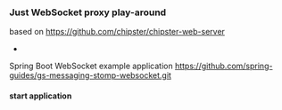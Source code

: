 ### Just WebSocket proxy play-around
 
based on https://github.com/chipster/chipster-web-server 

+ 

Spring Boot WebSocket example application
https://github.com/spring-guides/gs-messaging-stomp-websocket.git


#### start application